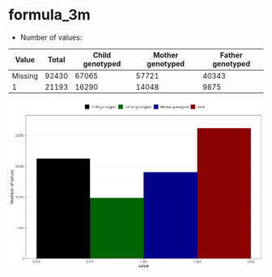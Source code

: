 # formula_3m
- Number of values:

| Value | Total | Child genotyped | Mother genotyped | Father genotyped |
| ----- | ----- | --------------- | ---------------- | ---------------- |
| Missing | 92430 | 67065 | 57721 | 40343 |
| 1 | 21193 | 16290 | 14048 |9875 |



![](formula_3m_n.png)



